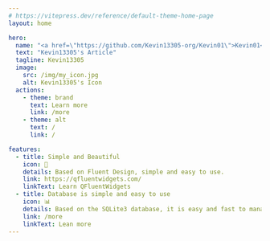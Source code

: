 ```yaml
---
# https://vitepress.dev/reference/default-theme-home-page
layout: home

hero:
  name: "<a href=\"https://github.com/Kevin13305-org/Kevin01\">Kevin01</a>"
  text: "Kevin13305's Article"
  tagline: Kevin13305
  image:
    src: /img/my_icon.jpg
    alt: Kevin13305's Icon
  actions:
    - theme: brand
      text: Learn more
      link: /more
    - theme: alt
      text: /
      link: /

features:
  - title: Simple and Beautiful
    icon: 🌟
    details: Based on Fluent Design, simple and easy to use.
    link: https://qfluentwidgets.com/
    linkText: Learn QFluentWidgets
  - title: Database is simple and easy to use
    icon: 📊
    details: Based on the SQLite3 database, it is easy and fast to manage
    link: /more
    linkText: Lean more
---
```

